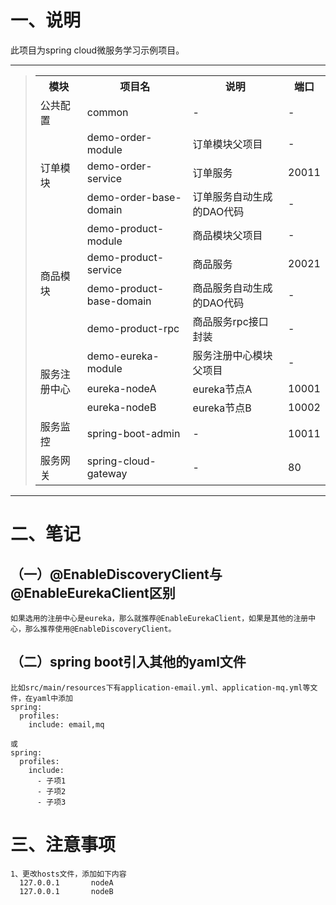 # 一、说明
此项目为spring cloud微服务学习示例项目。

----------
> <table>
> 	<tr>
> 		<th>模块</th>
> 		<th>项目名</th>
> 		<th>说明</th>
> 		<th>端口</th>
> 	</tr>
> 	<tr>
> 		<td>公共配置</td>
> 		<td>common</td>
> 		<td>-</td>
> 		<td>-</td>
> 	</tr>
> 	<tr>
> 		<td rowspan=3>订单模块</td>
> 		<td>demo-order-module</td>
> 		<td>订单模块父项目</td>
> 		<td>-</td>
> 	</tr>
> 	<tr>
> 		<td>demo-order-service</td>
> 		<td>订单服务</td>
> 		<td>20011</td>
> 	</tr>
> 	<tr>
> 		<td>demo-order-base-domain</td>
> 		<td>订单服务自动生成的DAO代码</td>
> 		<td>-</td>
> 	</tr>
> 	<tr>
> 		<td rowspan=4>商品模块</td>
> 		<td>demo-product-module</td>
> 		<td>商品模块父项目</td>
> 		<td>-</td>
> 	</tr>
> 	<tr>
> 		<td>demo-product-service</td>
> 		<td>商品服务</td>
> 		<td>20021</td>
> 	</tr>
> 	<tr>
> 		<td>demo-product-base-domain</td>
> 		<td>商品服务自动生成的DAO代码</td>
> 		<td>-</td>
> 	</tr>
> 	<tr>
> 		<td>demo-product-rpc</td>
> 		<td>商品服务rpc接口封装</td>
> 		<td>-</td>
> 	</tr>
> 	<tr>
> 		<td rowspan=3>服务注册中心</td>
> 		<td>demo-eureka-module</td>
> 		<td>服务注册中心模块父项目</td>
> 		<td>-</td>
> 	</tr>
> 	<tr>
> 		<td>eureka-nodeA</td>
> 		<td>eureka节点A</td>
> 		<td>10001</td>
> 	</tr>
> 	<tr>
> 		<td>eureka-nodeB</td>
> 		<td>eureka节点B</td>
> 		<td>10002</td>
> 	</tr>
> 	<tr>
> 		<td>服务监控</td>
> 		<td>spring-boot-admin</td>
> 		<td>-</td>
> 		<td>10011</td>
> 	</tr>
> 	<tr>
> 		<td>服务网关</td>
> 		<td>spring-cloud-gateway</td>
> 		<td>-</td>
> 		<td>80</td>
> 	</tr>
> </table>

----------

# 二、笔记
## （一）@EnableDiscoveryClient与@EnableEurekaClient区别
```
如果选用的注册中心是eureka，那么就推荐@EnableEurekaClient，如果是其他的注册中心，那么推荐使用@EnableDiscoveryClient。
```
## （二）spring boot引入其他的yaml文件
```
比如src/main/resources下有application-email.yml、application-mq.yml等文件，在yaml中添加
spring:
  profiles:
    include: email,mq

或
spring:
  profiles:
    include:
      - 子项1
      - 子项2
      - 子项3  
```

# 三、注意事项
```
1、更改hosts文件，添加如下内容
  127.0.0.1       nodeA
  127.0.0.1       nodeB
```